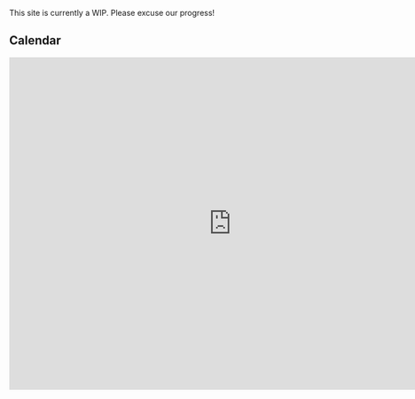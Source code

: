 This site is currently a WIP. Please excuse our progress!

## Calendar

<iframe src="https://calendar.google.com/calendar/embed?height=600&amp;wkst=1&amp;bgcolor=%23FFFFFF&amp;src=proctoru.com_pbshliq1cicukacst7v7d380uo%40group.calendar.google.com&amp;color=%23853104&amp;ctz=America%2FChicago" style="border-width:0" width="800" height="600" frameborder="0" scrolling="no"></iframe>